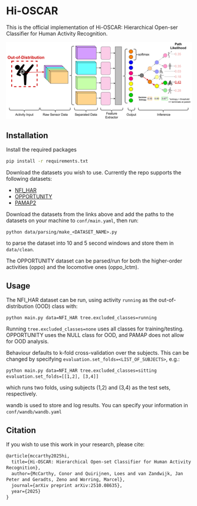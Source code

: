 # Hi-OSCAR

This is the official implementation of Hi-OSCAR: Hierarchical Open-ser Classifier for Human Activity Recognition.

![Hi-OSCAR methodology overview](hierarchy_workflow.png)

## Installation

Install the required packages 

```bash
pip install -r requirements.txt
```

Download the datasets you wish to use. Currently the repo supports the following datasets:
- [NFI_HAR](https://huggingface.co/datasets/NetherlandsForensicInstitute/NFI_FARED)
- [OPPORTUNITY](https://archive.ics.uci.edu/dataset/226/opportunity+activity+recognition)
- [PAMAP2](https://archive.ics.uci.edu/dataset/231/pamap2+physical+activity+monitoring)

Download the datasets from the links above and add the paths to the datasets on your machine to `conf/main.yaml`, then run: 
``` 
python data/parsing/make_<DATASET_NAME>.py
```
to parse the dataset into 10 and 5 second windows and store them in `data/clean`.

The OPPORTUNITY dataset can be parsed/run for both the higher-order activities (oppo) and the locomotive ones (oppo_lctm).

## Usage

The NFI_HAR dataset can be run, using activity `running` as the out-of-distribution (OOD) class with:
``` 
python main.py data=NFI_HAR tree.excluded_classes=running
```
Running `tree.excluded_classes=none` uses all classes for training/testing.
OPPORTUNITY uses the NULL class for OOD, and PAMAP does not allow for OOD analysis.

Behaviour defaults to k-fold cross-validation over the subjects. This can be changed by specifying `evaluation.set_folds=<LIST_OF_SUBJECTS>`, e.g.:
``` 
python main.py data=NFI_HAR tree.excluded_classes=sitting evaluation.set_folds=[[1,2], [3,4]]
```
which runs two folds, using subjects (1,2) and (3,4) as the test sets, respectively.

wandb is used to store and log results. You can specify your information in `conf/wandb/wandb.yaml`

## Citation

If you wish to use this work in your research, please cite:
```
@article{mccarthy2025hi,
  title={Hi-OSCAR: Hierarchical Open-set Classifier for Human Activity Recognition},
  author={McCarthy, Conor and Quirijnen, Loes and van Zandwijk, Jan Peter and Geradts, Zeno and Worring, Marcel},
  journal={arXiv preprint arXiv:2510.08635},
  year={2025}
}
```